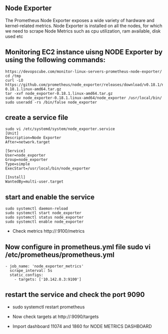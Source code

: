 ## Node Exporter 

The Prometheus Node Exporter exposes a wide variety of hardware and kernel-related metrics. Node Exporter is installed on all the nodes, for which we need to scrape Node Metrics such as cpu utilization, ram available, disk used etc 

## Monitoring EC2 instance uisng  NODE Exporter by using the following commands:
```
https://devopscube.com/monitor-linux-servers-prometheus-node-exporter/ 
cd /tmp
curl -LO https://github.com/prometheus/node_exporter/releases/download/v0.18.1/node_exporter-0.18.1.linux-amd64.tar.gz
tar -xvf node_exporter-0.18.1.linux-amd64.tar.gz
sudo mv node_exporter-0.18.1.linux-amd64/node_exporter /usr/local/bin/
sudo useradd -rs /bin/false node_exporter
```
## create a service file
```
sudo vi /etc/systemd/system/node_exporter.service
[Unit]
Description=Node Exporter
After=network.target

[Service]
User=node_exporter
Group=node_exporter
Type=simple
ExecStart=/usr/local/bin/node_exporter

[Install]
WantedBy=multi-user.target
```
## start and enable the service 

```
sudo systemctl daemon-reload
sudo systemctl start node_exporter
sudo systemctl status node_exporter
sudo systemctl enable node_exporter
```
- Check metrics http://<server-IP>:9100/metrics

## Now configure in prometheus.yml file sudo vi /etc/prometheus/prometheus.yml
```
- job_name: 'node_exporter_metrics'
  scrape_interval: 5s
  static_configs:
    - targets: ['10.142.0.3:9100']
```
## restart the service and check the port 9090

- sudo systemctl restart prometheus

- Now check  targets at http://<prometheus-IP>:9090/targets

- Import dashboard 11074 and 1860 for NODE METRICS DASHBOARD




